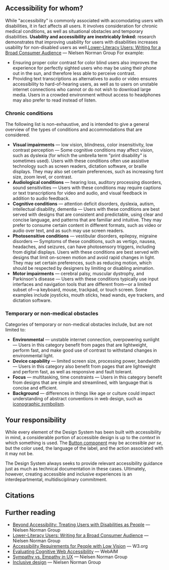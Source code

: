 <!--lead
  Accessibility is the ability of, and ease with which, people with disabilities access a digital service, regardless of the type or degree. Whether a chronic medical condition or a temporary situational obstacle, Texas Children's websites and interfaces should be accessible and pleasant to use for all.
lead-->

<!--twig
  {{ include("@tcds/components/message/message.html.twig", {
    content: '<strong>This document is not comprehensive.</strong> As accessibility is implicated across <em>every</em> aspect of the Design System, there is such guidance on nearly every documentation page. Content included there is not repeated here. For example, guidance on accessibility for users with low color sensitivity is covered in <a href="/design/color">Design &rarr; Color</a>, those with vestibular disorders in <a href="/design/animation">Design &rarr; Animation</a>, and so on.',
    modifiers: ["attention"],
  }) }}
twig-->

<!--
Maybe bring back when we can come up with less rough language. First point is good, last two need work.

## Principles

**Inclusive**. Inclusive design goes a step beyond accessibility, recognizing its applicability to more than just users with disabilities, and its definition as involving more than simple access. It is a committment to bringing efficient and pleasant experiences to users of all abilities and backgrounds.

**Empathetic**. User needs and experiences drive design decisions. Testing and accomodation is driven by empathy—[not sympathy](https://www.nngroup.com/articles/sympathy-vs-empathy-ux/ "Sympathy vs. Empathy in UX — Nielsen Norman Group")—???

**Human-centered**. ??? In essence, accessibility isn't treated as a burden or problem, but as a minimum, fundamental aspect of building for production. Similarly, users affected by accessibility are not placed in a "disabled" or "normal" dichotomy, but are considered alongside any other user group. ??? You get the point.
-->

## Accessibility for whom?

While "accessibility" is commonly associated with accomodating users with disabilities, it in fact affects all users. It involves consideration for chronic medical conditions, as well as situational obstacles and temporary disabilities. **Usability and accessibility are inextricably linked:** research demonstrates that improving usability for users with disabilities increases usability for non-disabled users as well.<span data-footnote>[Lower-Literacy Users: Writing for a Broad Consumer Audience](https://www.nngroup.com/articles/writing-for-lower-literacy-users/) — Nielsen Norman Group</span> For example:

* Ensuring proper color contrast for color blind users also improves the experience for perfectly sighted users who may be using their phone out in the sun, and therefore less able to perceive contrast.
* Providing text transcriptions as alternatives to audio or video ensures accessibility to hard-of-hearing users, as well as to users on unstable internet connections who cannot or do not wish to download large media. Users in a crowded environment without access to headphones may also prefer to read instead of listen.

### Chronic conditions
The following list is non-exhaustive, and is intended to give a general overview of the types of conditions and accommodations that are considered.

* **Visual impairments** — low vision, blindness, color insensitivity, low contrast perception — Some cognitive conditions may affect vision, such as dyslexia (for which the umbrella term "print disability" is sometimes used). Users with these conditions often use assistive technology such as screen readers, dictation software, or braille displays. They may also set certain preferences, such as increasing font size, zoom level, or contrast.
* **Audiological conditions** — hearing loss, auditory processing disorders, sound sensitivities — Users with these conditions may require captions or text transcriptions for video and audio, and visual feedback in addition to audio feedback.
* **Cognitive conditions** — attention deficit disorders, dyslexia, autism, intellectual disability, dementia — Users with these conditions are best served with designs that are consistent and predictable, using clear and concise language, and patterns that are familiar and intuitive. They may prefer to consume certain content in different formats, such as video or audio over text, and as such may use screen readers.
* **Photosensitive conditions** — vestibular disorders, epilepsy, migraine disorders — Symptoms of these conditions, such as vertigo, nausea, headaches, and seizures, can have photosensory triggers, including from digital displays. Users with these conditions are best served with designs that limit on-screen motion and avoid rapid changes in light. They may set certain preferences, such as reducing motion, which should be respected by designers by limiting or disabling animation.
* **Motor impairments** — cerebral palsy, muscular dystrophy, and Parkinson's disease — Users with these conditions typically use input interfaces and navigation tools that are different from—or a limited subset of—a keyboard, mouse, trackpad, or touch screen. Some examples include joysticks, mouth sticks, head wands, eye trackers, and dictation software.

### Temporary or non-medical obstacles
Categories of temporary or non-medical obstacles include, but are not limited to:

* **Environmental** — unstable internet connection, overpowering sunlight — Users in this category benefit from pages that are lightweight, perform fast, and make good use of contrast to withstand changes in environmental light.
* **Device capability** — limited screen size, processing power, bandwidth — Users in this category also benefit from pages that are lightweight and perform fast, as well as responsive and fault tolerant.
* **Focus** — multitasking, time constraints — Users in this category benefit from designs that are simple and streamlined, with language that is concise and efficient.
* **Background** — differences in things like age or culture could impact understanding of abstract conventions in web design, such as [iconographic symbolism](/components/icon).

## Your responsibility
While every element of the Design System has been built with accessibility in mind, a considerable portion of accessible design is up to the *context* in which something is used. The [Button component](/components/button) may be accessible *per se*, but the color used, the language of the label, and the action associated with it may not be.

The Design System always seeks to provide relevant accessibility guidance just as much as technical documentation in these cases. Ultimately, however, creating accessible and inclusive experiences is an interdepartmental, multidisciplinary commitment.

## Citations
<!--twig {{ include("@tch/components/footnotes/footnotes.html.twig") }} twig-->

## Further reading
* [Beyond Accessibility: Treating Users with Disabilities as People](https://www.nngroup.com/articles/beyond-accessibility-treating-users-with-disabilities-as-people/) — Nielsen Norman Group
* [Lower-Literacy Users: Writing for a Broad Consumer Audience](https://www.nngroup.com/articles/writing-for-lower-literacy-users/) — Nielsen Norman Group
* [Accessibility Requirements for People with Low Vision](https://www.w3.org/TR/low-vision-needs/) — W3.org
* [Evaluating Cognitive Web Accessibility](https://webaim.org/articles/evaluatingcognitive/) — WebAIM
* [Sympathy vs. Empathy in UX](https://www.nngroup.com/articles/sympathy-vs-empathy-ux/) — Nielsen Norman Group
* [Inclusive design](https://www.nngroup.com/articles/inclusive-design/) — Nielsen Norman Group

<!--
metnion visually hidden mixin/utility
* https://www.carbondesignsystem.com/guidelines/accessibility/overview/
* https://alistapart.com/article/accessibility-for-vestibular/
* https://uxplanet.org/web-accessibility-for-vestibular-disabilities-919a78d7b0b1
-->
